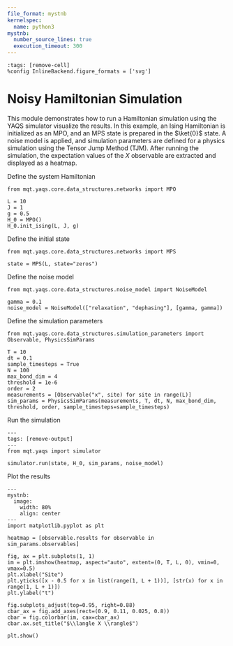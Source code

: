 ```yaml
---
file_format: mystnb
kernelspec:
  name: python3
mystnb:
  number_source_lines: true
  execution_timeout: 300
---
```


```{code-cell} ipython3
:tags: [remove-cell]
%config InlineBackend.figure_formats = ['svg']
```

# Noisy Hamiltonian Simulation

This module demonstrates how to run a Hamiltonian simulation using the YAQS simulator visualize the results.
In this example, an Ising Hamiltonian is initialized as an MPO, and an MPS state is prepared in the $\ket{0}$ state.
A noise model is applied, and simulation parameters are defined for a physics simulation using the Tensor Jump Method (TJM).
After running the simulation, the expectation values of the $X$ observable are extracted and displayed as a heatmap.

Define the system Hamiltonian

```{code-cell} ipython3
from mqt.yaqs.core.data_structures.networks import MPO

L = 10
J = 1
g = 0.5
H_0 = MPO()
H_0.init_ising(L, J, g)
```

Define the initial state

```{code-cell} ipython3
from mqt.yaqs.core.data_structures.networks import MPS

state = MPS(L, state="zeros")
```

Define the noise model

```{code-cell} ipython3
from mqt.yaqs.core.data_structures.noise_model import NoiseModel

gamma = 0.1
noise_model = NoiseModel(["relaxation", "dephasing"], [gamma, gamma])
```

Define the simulation parameters

```{code-cell} ipython3
from mqt.yaqs.core.data_structures.simulation_parameters import Observable, PhysicsSimParams

T = 10
dt = 0.1
sample_timesteps = True
N = 100
max_bond_dim = 4
threshold = 1e-6
order = 2
measurements = [Observable("x", site) for site in range(L)]
sim_params = PhysicsSimParams(measurements, T, dt, N, max_bond_dim, threshold, order, sample_timesteps=sample_timesteps)
```

Run the simulation

```{code-cell} ipython3
---
tags: [remove-output]
---
from mqt.yaqs import simulator

simulator.run(state, H_0, sim_params, noise_model)
```

Plot the results

```{code-cell} ipython3
---
mystnb:
  image:
    width: 80%
    align: center
---
import matplotlib.pyplot as plt

heatmap = [observable.results for observable in sim_params.observables]

fig, ax = plt.subplots(1, 1)
im = plt.imshow(heatmap, aspect="auto", extent=(0, T, L, 0), vmin=0, vmax=0.5)
plt.xlabel("Site")
plt.yticks([x - 0.5 for x in list(range(1, L + 1))], [str(x) for x in range(1, L + 1)])
plt.ylabel("t")

fig.subplots_adjust(top=0.95, right=0.88)
cbar_ax = fig.add_axes(rect=(0.9, 0.11, 0.025, 0.8))
cbar = fig.colorbar(im, cax=cbar_ax)
cbar.ax.set_title("$\\langle X \\rangle$")

plt.show()
```
